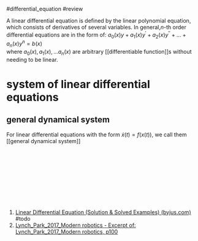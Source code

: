 #differential_equation #review

A linear differential equation is defined by the linear polynomial equation, which consists of derivatives of several variables. In general,$n$-th order differential equations are in the form of: 
$a_0(x) y + a_1(x)y^{'} + a_2(x) y^{''} + ... + a_n(x) y^{n} = b(x)$  
where $a_0(x), a_1(x), ... a_n(x)$ are arbitrary [[differentiable function]]s without needing to be linear. 
# system of linear differential equations


## general dynamical system
For linear differential equations with the form $\dot{x}(t) = f(x(t))$, we call them [[general dynamical system]] 

‍



‍

‍

‍

‍

1. [Linear Differential Equation (Solution &amp; Solved Examples) (byjus.com)](https://byjus.com/maths/how-to-solve-linear-differential-equation/) #todo
2. [Lynch_Park_2017_Modern robotics - Excerpt of: Lynch_Park_2017_Modern robotics, p100](lt://open/B02hwRxNr0aLbytQFfY4dQ)‍

‍
    ‍

    ‍

    ‍

    ‍

    ‍

   

    ‍
